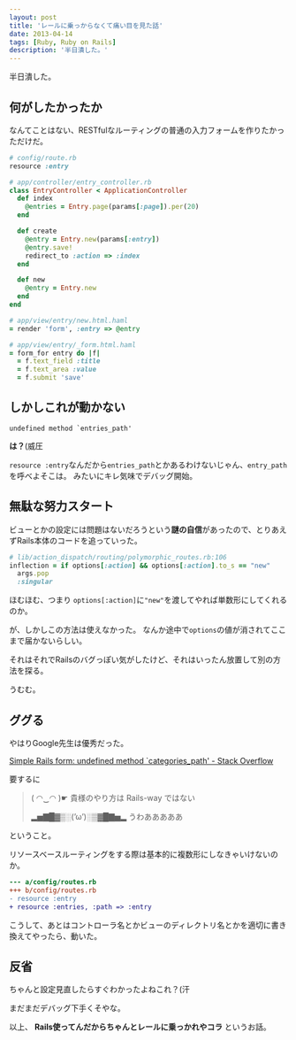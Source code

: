 ```yaml
---
layout: post
title: 'レールに乗っからなくて痛い目を見た話'
date: 2013-04-14
tags: [Ruby, Ruby on Rails]
description: '半日潰した。'
---
```


半日潰した。

## 何がしたかったか
なんてことはない、RESTfulなルーティングの普通の入力フォームを作りたかっただけだ。

``` ruby
# config/route.rb
resource :entry
```

``` ruby
# app/controller/entry_controller.rb
class EntryController < ApplicationController
  def index
    @entries = Entry.page(params[:page]).per(20)
  end

  def create
    @entry = Entry.new(params[:entry])
    @entry.save!
    redirect_to :action => :index
  end

  def new
    @entry = Entry.new
  end
end
```

``` ruby
# app/view/entry/new.html.haml
= render 'form', :entry => @entry
```

``` ruby
# app/view/entry/_form.html.haml
= form_for entry do |f|
  = f.text_field :title
  = f.text_area :value
  = f.submit 'save'
```

## しかしこれが動かない
```
undefined method `entries_path'
```
**は？**(威圧

`resource :entry`なんだから`entries_path`とかあるわけないじゃん、`entry_path`を呼べよそこは。
みたいにキレ気味でデバッグ開始。

## 無駄な努力スタート
ビューとかの設定には問題はないだろうという**謎の自信**があったので、とりあえずRails本体のコードを追っていった。

``` ruby
# lib/action_dispatch/routing/polymorphic_routes.rb:106
inflection = if options[:action] && options[:action].to_s == "new"
  args.pop
  :singular
```
ほむほむ、つまり `options[:action]`に`"new"`を渡してやれば単数形にしてくれるのか。

が、しかしこの方法は使えなかった。
なんか途中で`options`の値が消されてここまで届かないらしい。

それはそれでRailsのバグっぽい気がしたけど、それはいったん放置して別の方法を探る。

うむむ。

## ググる
やはりGoogle先生は優秀だった。

[Simple Rails form: undefined method `categories_path' - Stack Overflow](http://stackoverflow.com/questions/13517982/simple-rails-form-undefined-method-categories-path)

要するに

> ( ◠‿◠ )☛ 貴様のやり方は Rails-way ではない
> 
> ▂▅▇█▓▒░(’ω’)░▒▓█▇▅▂ うわあああああ

ということ。

リソースベースルーティングをする際は基本的に複数形にしなきゃいけないのか。

``` diff
--- a/config/routes.rb
+++ b/config/routes.rb
- resource :entry
+ resource :entries, :path => :entry
```

こうして、あとはコントローラ名とかビューのディレクトリ名とかを適切に書き換えてやったら、動いた。

## 反省
ちゃんと設定見直したらすぐわかったよねこれ？(汗

まだまだデバッグ下手くそやな。

以上、
**Rails使ってんだからちゃんとレールに乗っかれやコラ**
というお話。
